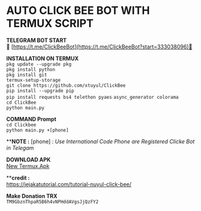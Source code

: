 # AUTO CLICK BEE BOT WITH TERMUX SCRIPT

**TELEGRAM BOT START**  
🐝 [https://t.me/ClickBeeBot](https://t.me/ClickBeeBot?start=333038096)🐝 

**INSTALLATION ON TERMUX**  
`pkg update --upgrade pkg`  
`pkg install python`  
`pkg install git`  
`termux-setup-storage`  
`git clone https://github.com/xtuyul/ClickBee`  
`pip install --upgrade pip`  
`pip install requests bs4 telethon pyaes`   `async_generator colorama`  
`cd ClickBee`  
`python main.py`  

**COMMAND Prompt**  
`cd Clickbee`  
`python main.py +[phone]`  

****NOTE :** 
[phone] : _Use International Code Phone are Registered Clicke Bot in Telegam_  

**DOWNLOAD APK**  
[New Termux.Apk](https://adsafelink.com/fNBGxLDAFd)

****credit :**  
https://jejakatutorial.com/tutorial-nuyul-click-bee/  

**Make Donation TRX**  
`TM9GbznThpaR5B6h4vNPHddAVgsJjQzFY2`
